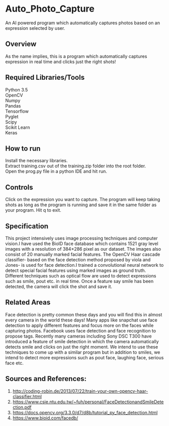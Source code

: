# Auto_Photo_Capture
An AI powered program which automatically captures photos based on an expression selected by user. 

## Overview
As the name implies, this is a program which automatically captures expression in real time and clicks just the right shots! 

## Required Libraries/Tools 
Python 3.5  
OpenCV  
Numpy  
Pandas  
Tensorflow  
Pyglet  
Scipy  
Scikit Learn  
Keras  

 
## How to run
Install the necessary libraries.  
Extract training.csv out of the training.zip folder into the root folder.  
Open the prog.py file in a python IDE and hit run. 

## Controls
Click on the expression you want to capture. The program will keep taking shots as long as the program is running and save it in the same folder as your program. Hit q to exit.  

## Specification

This project intensively uses image processing techniques and computer vision.I have used the BioID face database which contains 1521 gray level images with a resolution of 384×286 pixel as our dataset. The images also consist of 20 manually marked facial features. The OpenCV Haar cascade classifier- based on the face detection method proposed by viola and Jones- is used for face detection.I trained a convolutional neural network to detect special facial features using marked images as ground truth. Different techniques such as optical flow are used to detect expressions such as smile, pout etc. in real time. Once a feature say smile has been detected, the camera will click the shot and save it.  

## Related Areas
Face detection is pretty common these days and you will find this in almost every camera in the world these days! Many apps like snapchat use face detection to apply different features and focus more on the faces while capturing photos. Facebook uses face detection and face recognition to propose tags. Recently many cameras including Sony DSC T300 have introduced a feature of smile detection in which the camera automatically detects smile and clicks on just the right moment. We intend to use these techniques to come up with a similar program but in addition to smiles, we intend to detect more expressions such as pout face, laughing face, serious face etc.   

## Sources and References:  
1.	http://coding-robin.de/2013/07/22/train-your-own-opencv-haar-classifier.html
2.	https://www.csie.ntu.edu.tw/~fuh/personal/FaceDetectionandSmileDetection.pdf
3.	https://docs.opencv.org/3.3.0/d7/d8b/tutorial_py_face_detection.html
4.	https://www.bioid.com/facedb/








